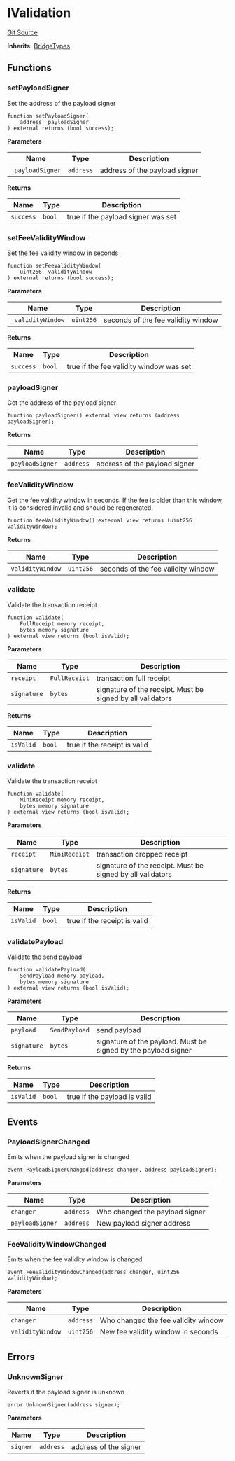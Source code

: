 # IValidation
[Git Source](https://github.com/ambrosus/token-bridge/blob/b8faea8dbabdd33f2dbbdda724404a71e4c5b492/contracts/interface/IValidation.sol)

**Inherits:**
[BridgeTypes](/contracts/interface/BridgeTypes.sol/interface.BridgeTypes.md)


## Functions
### setPayloadSigner

Set the address of the payload signer


```solidity
function setPayloadSigner(
    address _payloadSigner
) external returns (bool success);
```
**Parameters**

|Name|Type|Description|
|----|----|-----------|
|`_payloadSigner`|`address`|address of the payload signer|

**Returns**

|Name|Type|Description|
|----|----|-----------|
|`success`|`bool`|true if the payload signer was set|


### setFeeValidityWindow

Set the fee validity window in seconds


```solidity
function setFeeValidityWindow(
    uint256 _validityWindow
) external returns (bool success);
```
**Parameters**

|Name|Type|Description|
|----|----|-----------|
|`_validityWindow`|`uint256`|seconds of the fee validity window|

**Returns**

|Name|Type|Description|
|----|----|-----------|
|`success`|`bool`|true if the fee validity window was set|


### payloadSigner

Get the address of the payload signer


```solidity
function payloadSigner() external view returns (address payloadSigner);
```
**Returns**

|Name|Type|Description|
|----|----|-----------|
|`payloadSigner`|`address`|address of the payload signer|


### feeValidityWindow

Get the fee validity window in seconds. If the fee is older than this window, it is considered invalid and should be regenerated.


```solidity
function feeValidityWindow() external view returns (uint256 validityWindow);
```
**Returns**

|Name|Type|Description|
|----|----|-----------|
|`validityWindow`|`uint256`|seconds of the fee validity window|


### validate

Validate the transaction receipt


```solidity
function validate(
    FullReceipt memory receipt,
    bytes memory signature
) external view returns (bool isValid);
```
**Parameters**

|Name|Type|Description|
|----|----|-----------|
|`receipt`|`FullReceipt`|transaction full receipt|
|`signature`|`bytes`|signature of the receipt. Must be signed by all validators|

**Returns**

|Name|Type|Description|
|----|----|-----------|
|`isValid`|`bool`|true if the receipt is valid|


### validate

Validate the transaction receipt


```solidity
function validate(
    MiniReceipt memory receipt,
    bytes memory signature
) external view returns (bool isValid);
```
**Parameters**

|Name|Type|Description|
|----|----|-----------|
|`receipt`|`MiniReceipt`|transaction cropped receipt|
|`signature`|`bytes`|signature of the receipt. Must be signed by all validators|

**Returns**

|Name|Type|Description|
|----|----|-----------|
|`isValid`|`bool`|true if the receipt is valid|


### validatePayload

Validate the send payload


```solidity
function validatePayload(
    SendPayload memory payload,
    bytes memory signature
) external view returns (bool isValid);
```
**Parameters**

|Name|Type|Description|
|----|----|-----------|
|`payload`|`SendPayload`|send payload|
|`signature`|`bytes`|signature of the payload. Must be signed by the payload signer|

**Returns**

|Name|Type|Description|
|----|----|-----------|
|`isValid`|`bool`|true if the payload is valid|


## Events
### PayloadSignerChanged
Emits when the payload signer is changed


```solidity
event PayloadSignerChanged(address changer, address payloadSigner);
```

**Parameters**

|Name|Type|Description|
|----|----|-----------|
|`changer`|`address`|Who changed the payload signer|
|`payloadSigner`|`address`|New payload signer address|

### FeeValidityWindowChanged
Emits when the fee validity window is changed


```solidity
event FeeValidityWindowChanged(address changer, uint256 validityWindow);
```

**Parameters**

|Name|Type|Description|
|----|----|-----------|
|`changer`|`address`|Who changed the fee validity window|
|`validityWindow`|`uint256`|New fee validity window in seconds|

## Errors
### UnknownSigner
Reverts if the payload signer is unknown


```solidity
error UnknownSigner(address signer);
```

**Parameters**

|Name|Type|Description|
|----|----|-----------|
|`signer`|`address`|address of the signer|

